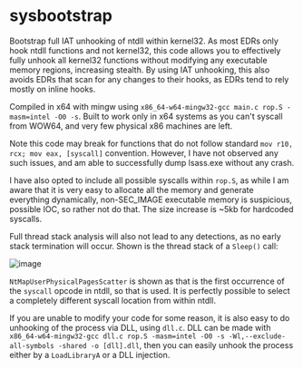 # sysbootstrap
Bootstrap full IAT unhooking of ntdll within kernel32. As most EDRs only hook ntdll functions and not kernel32, this code allows you to effectively fully unhook all kernel32 functions without modifying any executable memory regions, increasing stealth. By using IAT unhooking, this also avoids EDRs that scan for any changes to their hooks, as EDRs tend to rely mostly on inline hooks.

Compiled in x64 with mingw using `x86_64-w64-mingw32-gcc main.c rop.S -masm=intel -O0 -s`. Built to work only in x64 systems as you can't syscall from WOW64, and very few physical x86 machines are left.

Note this code may break for functions that do not follow standard `mov r10, rcx; mov eax, [syscall]` convention. However, I have not observed any such issues, and am able to successfully dump lsass.exe without any crash.

I have also opted to include all possible syscalls within `rop.S`, as while I am aware that it is very easy to allocate all the memory and generate everything dynamically, non-SEC_IMAGE executable memory is suspicious, possible IOC, so rather not do that. The size increase is ~5kb for hardcoded syscalls.

Full thread stack analysis will also not lead to any detections, as no early stack termination will occur. Shown is the thread stack of a `Sleep()` call:

![image](https://github.com/lemond69/sysbootstrap/assets/139056562/f13275f9-fb3a-43c7-8c5b-9c7baa597506)

`NtMapUserPhysicalPagesScatter` is shown as that is the first occurrence of the `syscall` opcode in ntdll, so that is used. It is perfectly possible to select a completely different syscall location from within ntdll.

If you are unable to modify your code for some reason, it is also easy to do unhooking of the process via DLL, using `dll.c`. DLL can be made with `x86_64-w64-mingw32-gcc dll.c rop.S -masm=intel -O0 -s -Wl,--exclude-all-symbols -shared -o [dll].dll`, then you can easily unhook the process either by a `LoadLibraryA` or a DLL injection.
